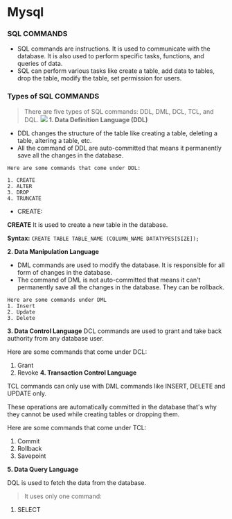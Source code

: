 # Mysql
### SQL COMMANDS
* SQL commands are instructions. It is used to communicate with the database. It is also used to perform specific tasks, functions, and queries of data.
* SQL can perform various tasks like create a table, add data to tables, drop the table, modify the table, set permission for users.
### Types of SQL COMMANDS
> There are five types of SQL commands: DDL, DML, DCL, TCL, and DQL.
![](https://static.javatpoint.com/dbms/images/dbms-sql-command.png)
**1. Data Definition Language (DDL)**
* DDL changes the structure of the table like creating a table, deleting a table, altering a table, etc.
* All the command of DDL are auto-committed that means it permanently save all the changes in the database.
```
Here are some commands that come under DDL:

1. CREATE
2. ALTER
3. DROP
4. TRUNCATE
```

- CREATE:

**CREATE** It is used to create a new table in the database.

**Syntax:**
`CREATE TABLE TABLE_NAME (COLUMN_NAME DATATYPES[SIZE]); `

**2. Data Manipulation Language**
- DML commands are used to modify the database. It is responsible for all form of changes in the database.
- The command of DML is not auto-committed that means it can't permanently save all the changes in the database. They can be rollback.
```
Here are some commands under DML
1. Insert
2. Update
3. Delete
```
**3. Data Control Language**
DCL commands are used to grant and take back authority from any database user.

Here are some commands that come under DCL:
1. Grant
2. Revoke
**4. Transaction Control Language**

TCL commands can only use with DML commands like INSERT, DELETE and UPDATE only.

These operations are automatically committed in the database that's why they cannot be used while creating tables or dropping them.

Here are some commands that come under TCL:
1. Commit
2. Rollback
3. Savepoint

**5. Data Query Language**

DQL is used to fetch the data from the database.

> It uses only one command:

1.  SELECT



